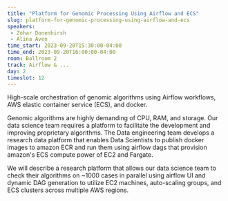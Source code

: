 ```yaml
---
title: "Platform for Genomic Processing Using Airflow and ECS"
slug: platform-for-genomic-processing-using-airflow-and-ecs
speakers:
 - Zohar Donenhirsh
 - Alina Aven
time_start: 2023-09-20T15:30:00-04:00
time_end: 2023-09-20T16:00:00-04:00
room: Ballroom 2
track: Airflow & ...
day: 2
timeslot: 12
---
```


High-scale orchestration of genomic algorithms using Airflow workflows, AWS elastic container service (ECS), and docker.
 
 Genomic algorithms are highly demanding of CPU, RAM, and storage. Our data science team requires a platform to facilitate the development and improving proprietary algorithms. The Data engineering team develops a research data platform that enables Data Scientists to publish docker images to amazon ECR and run them using airflow dags that provision amazon's ECS compute power of EC2 and Fargate. 
 
 We will describe a research platform that allows our data science team to check their algorithms on ~1000 cases in parallel using airflow UI and dynamic DAG generation to utilize EC2 machines, auto-scaling groups, and ECS clusters across multiple AWS regions.